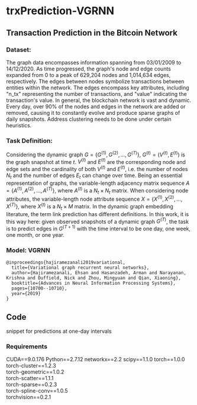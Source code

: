 # trxPrediction-VGRNN

## Transaction Prediction in the Bitcoin Network

### Dataset: 

The graph data encompasses information spanning from 03/01/2009 to 14/12/2020. As time progressed, the graph's node and edge counts expanded from 0 to a peak of 629,204 nodes and 1,014,634 edges, respectively. The edges between nodes symbolize transactions between entities within the network. The edges encompass key attributes, including "n\_tx" representing the number of transactions, and "value" indicating the transaction's value. In general, the blockchain network is vast and dynamic. Every day, over 90\% of the nodes and edges in the network are added or removed, causing it to constantly evolve and produce sparse graphs of daily snapshots. Address clustering needs to be done under certain heuristics.

### Task Definition:

Considering the dynamic graph  $G = \lbrace G^{(1)}, G^{(2)},..., G^{(T)} \rbrace$, $G^{(t)} = (V^{(t)}, E^{(t)})$ is the graph snapshot at time $t$. $V^{(t)}$ and $E^{(t)}$ are the corresponding node and edge sets and the cardinality of both $V^{(t)}$ and $E^{(t)}$, i.e. the number of nodes $N_{t}$ and the number of edges $E_{t}$ can change over time. Being an essential representation of graphs, the variable-length adjacency matrix sequence $A = \lbrace A^{(1)}, A^{(2)},..., A^{(T)} \rbrace$, where $A^{(t)}$ is a $N_{t}\times N_{t}$ matrix. When considering node attributes, the variable-length node attribute sequence $X = \lbrace X^{(1)}, X^{(2)},..., X^{(T)} \rbrace$, where $X^{(t)}$ is a $N_{t}\times M$ matrix. In the dynamic graph embedding literature, the term link prediction has different definitions. In this work, it is this way here: given observed snapshots of a dynamic graph $G^{(T)}$, the task is to predict edges in $G^{(T+1)}$ with the time interval to be one day, one week, one month, or one year.


### Model: VGRNN
```
@inproceedings{hajiramezanali2019variational,
  title={Variational graph recurrent neural networks},
  author={Hajiramezanali, Ehsan and Hasanzadeh, Arman and Narayanan, Krishna and Duffield, Nick and Zhou, Mingyuan and Qian, Xiaoning},
  booktitle={Advances in Neural Information Processing Systems},
  pages={10700--10710},
  year={2019}
}
```

## Code

snippet for predictions at one-day intervals

### Requirements
CUDA==9.0.176
Python==2.7.12
networkx==2.2
scipy==1.1.0
torch==1.0.0      
torch-cluster==1.2.3      
torch-geometric==1.0.2      
torch-scatter==1.1.1      
torch-sparse==0.2.3      
torch-spline-conv==1.0.5      
torchvision==0.2.1

